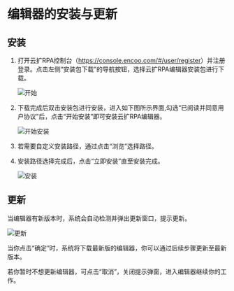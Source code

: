 # 编辑器的安装与更新

## 安装

1. 打开云扩RPA控制台（<https://console.encoo.com/#/user/register>）并注册登录。点击左侧“安装包下载”的导航按钮，选择云扩RPA编辑器安装包进行下载。 

   ![开始](https://docimages.blob.core.chinacloudapi.cn/images/Studio/Settings/downloadexe.png)

2. 下载完成后双击安装包进行安装，进入如下图所示界面,勾选“已阅读并同意用户协议”后，点击“开始安装”即可安装云扩RPA编辑器。 
  
   ![开始安装](https://docimages.blob.core.chinacloudapi.cn/images/Studio/Settings/startInstallation.png)

3. 若需要自定义安装路径，通过点击“浏览”选择路径。 

4. 安装路径选择完成后，点击“立即安装”直至安装完成。 
  
   ![安装](https://docimages.blob.core.chinacloudapi.cn/images/Studio/Settings/immediateInstallation.png)

## 更新

当编辑器有新版本时，系统会自动检测并弹出更新窗口，提示更新。
  
   ![更新](https://docimages.blob.core.chinacloudapi.cn/images/Studio/Settings/update.PNG)

当你点击“确定”时，系统将下载最新版的编辑器，你可以通过后续步骤更新至最新版本。

若你暂时不想更新编辑器，可点击“取消”，关闭提示弹窗，进入编辑器继续你的工作。
